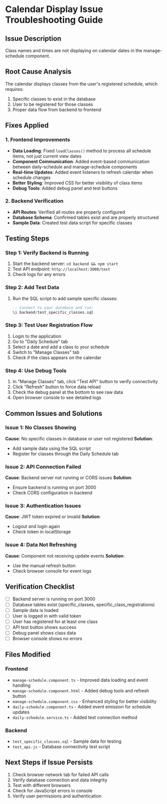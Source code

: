 # Calendar Display Issue Troubleshooting Guide

## Issue Description
Class names and times are not displaying on calendar dates in the manage-schedule component.

## Root Cause Analysis
The calendar displays classes from the user's registered schedule, which requires:
1. Specific classes to exist in the database
2. User to be registered for those classes
3. Proper data flow from backend to frontend

## Fixes Applied

### 1. Frontend Improvements
- **Data Loading**: Fixed `loadClasses()` method to process all schedule items, not just current view dates
- **Component Communication**: Added event-based communication between daily-schedule and manage-schedule components
- **Real-time Updates**: Added event listeners to refresh calendar when schedule changes
- **Better Styling**: Improved CSS for better visibility of class items
- **Debug Tools**: Added debug panel and test buttons

### 2. Backend Verification
- **API Routes**: Verified all routes are properly configured
- **Database Schema**: Confirmed tables exist and are properly structured
- **Sample Data**: Created test data script for specific classes

## Testing Steps

### Step 1: Verify Backend is Running
1. Start the backend server: `cd backend && npm start`
2. Test API endpoint: `http://localhost:3000/test`
3. Check logs for any errors

### Step 2: Add Test Data
1. Run the SQL script to add sample specific classes:
   ```sql
   -- Connect to your database and run:
   \i backend/test_specific_classes.sql
   ```

### Step 3: Test User Registration Flow
1. Login to the application
2. Go to "Daily Schedule" tab
3. Select a date and add a class to your schedule
4. Switch to "Manage Classes" tab
5. Check if the class appears on the calendar

### Step 4: Use Debug Tools
1. In "Manage Classes" tab, click "Test API" button to verify connectivity
2. Click "Refresh" button to force data reload
3. Check the debug panel at the bottom to see raw data
4. Open browser console to see detailed logs

## Common Issues and Solutions

### Issue 1: No Classes Showing
**Cause**: No specific classes in database or user not registered
**Solution**: 
- Add sample data using the SQL script
- Register for classes through the Daily Schedule tab

### Issue 2: API Connection Failed
**Cause**: Backend server not running or CORS issues
**Solution**:
- Ensure backend is running on port 3000
- Check CORS configuration in backend

### Issue 3: Authentication Issues
**Cause**: JWT token expired or invalid
**Solution**:
- Logout and login again
- Check token in localStorage

### Issue 4: Data Not Refreshing
**Cause**: Component not receiving update events
**Solution**:
- Use the manual refresh button
- Check browser console for event logs

## Verification Checklist

- [ ] Backend server is running on port 3000
- [ ] Database tables exist (specific_classes, specific_class_registrations)
- [ ] Sample data is loaded
- [ ] User is logged in with valid token
- [ ] User has registered for at least one class
- [ ] API test button shows success
- [ ] Debug panel shows class data
- [ ] Browser console shows no errors

## Files Modified

### Frontend
- `manage-schedule.component.ts` - Improved data loading and event handling
- `manage-schedule.component.html` - Added debug tools and refresh button
- `manage-schedule.component.css` - Enhanced styling for better visibility
- `daily-schedule.component.ts` - Added event emission for schedule updates
- `daily-schedule.service.ts` - Added test connection method

### Backend
- `test_specific_classes.sql` - Sample data for testing
- `test_api.js` - Database connectivity test script

## Next Steps if Issue Persists

1. Check browser network tab for failed API calls
2. Verify database connection and data integrity
3. Test with different browsers
4. Check for JavaScript errors in console
5. Verify user permissions and authentication
